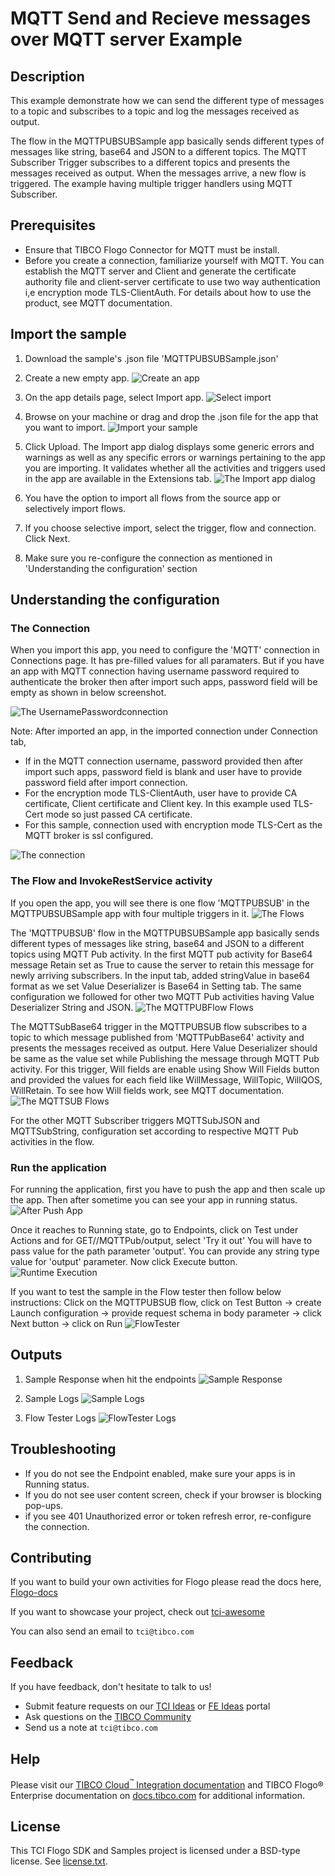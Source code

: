 # MQTT Send and Recieve messages over MQTT server Example


## Description

This example demonstrate how we can send the different type of messages to a topic and subscribes to a topic and log the messages received as output.

The flow in the MQTTPUBSUBSample app basically sends different types of messages like string, base64 and JSON to a different topics. The MQTT Subscriber Trigger subscribes to a different topics and presents the messages received as output. When the messages arrive, a new flow is triggered. The example having multiple trigger handlers using MQTT Subscriber.

## Prerequisites

* Ensure that TIBCO Flogo Connector for MQTT must be install.
* Before you create a connection, familiarize yourself with MQTT. You can establish the MQTT server and Client and generate the certificate authority file and client-server certificate to use two way authentication i,e encryption mode TLS-ClientAuth. For details about how to use the product, see MQTT documentation. 

## Import the sample

1. Download the sample's .json file 'MQTTPUBSUBSample.json'

2. Create a new empty app.
![Create an app](../../import-screenshots/2.png)

3. On the app details page, select Import app.
![Select import](../../import-screenshots/3.png)

4. Browse on your machine or drag and drop the .json file for the app that you want to import.
![Import your sample](../../import-screenshots/MQTTPUBSUBSample/ImportMQTTApp.png)

5. Click Upload. The Import app dialog displays some generic errors and warnings as well as any specific errors or warnings pertaining to the app you are importing. It validates whether all the activities and triggers used in the app are available in the Extensions tab.
![The Import app dialog](../../import-screenshots/MQTTPUBSUBSample/ImportDialog.png)

6. You have the option to import all flows from the source app or selectively import flows.

7. If you choose selective import, select the trigger, flow and connection. Click Next.

8. Make sure you re-configure the connection as mentioned in 'Understanding the configuration' section

## Understanding the configuration

### The Connection
When you import this app, you need to configure the 'MQTT' connection in Connections page. It has pre-filled values for all paramaters. But if you have an app with MQTT connection having username password required to authenticate the broker then after import such apps, password field will be empty as shown in below screenshot.

![The UsernamePasswordconnection](../../import-screenshots/MQTTPUBSUBSample/ImportedMQTTConnectionPasswordBlank.png)

Note: After imported an app, in the imported connection under Connection tab,
* If in the MQTT connection username, password provided then after import such apps, password field is blank and user have to provide password field after import connection. 
* For the encryption mode TLS-ClientAuth, user have to provide CA certificate, Client certificate and Client key. In this example used TLS-Cert mode so just passed CA certificate.  
* For this sample, connection used with encryption mode TLS-Cert as the MQTT broker is ssl configured.

![The connection](../../import-screenshots/MQTTPUBSUBSample/MQTTConnection.png)

### The Flow and InvokeRestService activity
If you open the app, you will see there is one flow 'MQTTPUBSUB' in the MQTTPUBSUBSample app with four multiple triggers in it. 
![The Flows](../../import-screenshots/MQTTPUBSUBSample/Flows.png)

The 'MQTTPUBSUB' flow in the MQTTPUBSUBSample app basically sends  different types of messages like string, base64 and JSON to a different topics using MQTT Pub activity. In the first MQTT pub activity for Base64 message Retain set as True to cause the server to retain this message for newly arriving subscribers. In the input tab, added stringValue in base64 format as we set Value Deserializer is Base64 in Setting tab. The same configuration we followed for other two MQTT Pub activities having Value Deserializer String and JSON.
![The MQTTPUBFlow Flows](../../import-screenshots/MQTTPUBSUBSample/MQTTPUBFlow.png)

The MQTTSubBase64 trigger in the MQTTPUBSUB flow subscribes to a topic to which message published from 'MQTTPubBase64' activity and presents the messages received as output. Here Value Deserializer should be same as the value set while Publishing the message through MQTT Pub activity. For this trigger, Will fields are enable using Show Will Fields button and provided the values for each field like WillMessage, WillTopic, WillQOS, WillRetain. To see how Will fields work, see MQTT documentation. 
![The MQTTSUB Flows](../../import-screenshots/MQTTPUBSUBSample/MQTTSUB.png)

For the other MQTT Subscriber triggers MQTTSubJSON and MQTTSubString, configuration set according to respective MQTT Pub activities in the flow.

### Run the application
For running the application, first you have to push the app and then scale up the app. Then after sometime you can see your app in running status.
![After Push App](../../import-screenshots/MQTTPUBSUBSample/AfterPushAppRunningState.png)

Once it reaches to Running state, go to Endpoints, click on Test under Actions and for GET//MQTTPub/output, select 'Try it out'
You will have to pass value for the path parameter 'output'. You can provide any string type value for 'output' parameter.
Now click Execute button.
![Runtime Execution](../../import-screenshots/MQTTPUBSUBSample/RESTRequest.png)

If you want to test the sample in the Flow tester then follow below instructions:
Click on the MQTTPUBSUB flow, click on Test Button -> create Launch configuration -> provide request schema in body parameter -> click Next button -> click on Run
![FlowTester](../../import-screenshots/MQTTPUBSUBSample/Flowtester.png)

## Outputs

1. Sample Response when hit the endpoints
![Sample Response](../../import-screenshots/MQTTPUBSUBSample/RuntimeExecution.png)

2. Sample Logs
![Sample Logs](../../import-screenshots/MQTTPUBSUBSample/SampleLogs.png)

3. Flow Tester Logs
![FlowTester Logs](../../import-screenshots/MQTTPUBSUBSample/FlowTesterLogs.png)


## Troubleshooting

* If you do not see the Endpoint enabled, make sure your apps is in Running status.
* If you do not see user content screen, check if your browser is blocking pop-ups.
* if you see 401 Unauthorized error or token refresh error, re-configure the connection.

## Contributing
If you want to build your own activities for Flogo please read the docs here, [Flogo-docs](https://tibcosoftware.github.io/flogo/)

If you want to showcase your project, check out [tci-awesome](https://github.com/TIBCOSoftware/tci-awesome)

You can also send an email to `tci@tibco.com`

## Feedback
If you have feedback, don't hesitate to talk to us!

* Submit feature requests on our [TCI Ideas](https://ideas.tibco.com/?project=TCI) or [FE Ideas](https://ideas.tibco.com/?project=FE) portal
* Ask questions on the [TIBCO Community](https://community.tibco.com/answers/product/344006)
* Send us a note at `tci@tibco.com`

## Help
Please visit our [TIBCO Cloud<sup>&trade;</sup> Integration documentation](https://integration.cloud.tibco.com/docs/) and TIBCO Flogo® Enterprise documentation on [docs.tibco.com](https://docs.tibco.com/) for additional information.

## License
This TCI Flogo SDK and Samples project is licensed under a BSD-type license. See [license.txt](license.txt).
